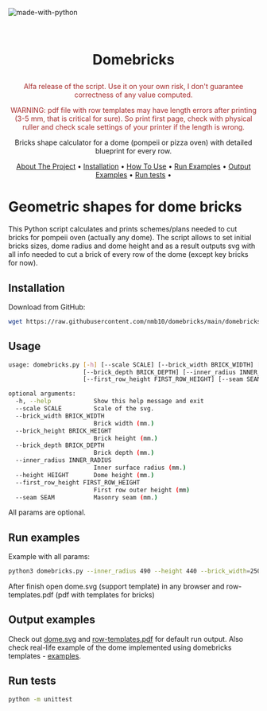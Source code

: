 ![made-with-python](https://img.shields.io/badge/Made%20with-Python3-brightgreen)

<br />
<h1>
    <p align="center">Domebricks</p>
</h1>
<p align="center" style="color:brown">
    Alfa release of the script. Use it on your own risk, I don't guarantee correctness of any value computed.
</p>
<p align="center" style="color:brown">
    WARNING: pdf file with row templates may have length errors after printing (3-5 mm, that is critical for sure). So print first page, check with physical ruller and check scale settings of your printer if the length is wrong.
</p>
<p align="center">
    Bricks shape calculator for a dome (pompeii or pizza oven) with detailed blueprint for every row.
</p>
<p align="center">
    <a href="#geometric-shapes-for-dome-bricks">About The Project</a> •
    <a href="#installation">Installation</a> •
    <a href="#usage">How To Use</a> •
    <a href="#run-examples">Run Examples</a> •
    <a href="#output-examples">Output Examples</a> •
    <a href="#tests">Run tests</a> •
</p>

# Geometric shapes for dome bricks
This Python script calculates and prints schemes/plans needed to cut bricks for pompeii oven (actually any dome). The script allows to set initial bricks sizes, dome radius and dome height and as a result outputs svg with all info needed to cut a brick of every row of the dome (except key bricks for now).

## Installation
Download from GitHub:
```bash
wget https://raw.githubusercontent.com/nmb10/domebricks/main/domebricks.py
```

## Usage
```bash
usage: domebricks.py [-h] [--scale SCALE] [--brick_width BRICK_WIDTH] [--brick_height BRICK_HEIGHT]
                     [--brick_depth BRICK_DEPTH] [--inner_radius INNER_RADIUS] [--height HEIGHT]
                     [--first_row_height FIRST_ROW_HEIGHT] [--seam SEAM]

optional arguments:
  -h, --help            Show this help message and exit
  --scale SCALE         Scale of the svg.
  --brick_width BRICK_WIDTH
                        Brick width (mm.)
  --brick_height BRICK_HEIGHT
                        Brick height (mm.)
  --brick_depth BRICK_DEPTH
                        Brick depth (mm.)
  --inner_radius INNER_RADIUS
                        Inner surface radius (mm.)
  --height HEIGHT       Dome height (mm.)
  --first_row_height FIRST_ROW_HEIGHT
                        First row outer height (mm)
  --seam SEAM           Masonry seam (mm.)
```
All params are optional.

## Run examples

Example with all params:
```bash
python3 domebricks.py --inner_radius 490 --height 440 --brick_width=250 --first_row_height=150 --brick_depth=123 --bricks-amount=32 --minimal-width=40
```

After finish open dome.svg (support template) in any browser and row-templates.pdf (pdf with templates for bricks)

## Output examples
Check out [dome.svg](examples/dome.svg) and [row-templates.pdf](examples/row-templates.pdf) for default run output. Also check real-life example of the dome implemented using domebricks templates - [examples](examples).

## Run tests
```bash
python -m unittest
```
